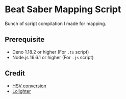 # Beat Saber Mapping Script

Bunch of script compilation I made for mapping.

## Prerequisite

-   Deno 1.18.2 or higher (For `.ts` script)
-   Node.js 16.6.1 or higher (For `.js` script)

## Credit

-   [HSV conversion](https://axonflux.com/handy-rgb-to-hsl-and-rgb-to-hsv-color-model-c)
-   [Lolighter](https://github.com/Loloppe/Lolighter)
